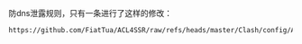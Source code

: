 防dns泄露规则，只有一条进行了这样的修改：
```
https://github.com/FiatTua/ACL4SSR/raw/refs/heads/master/Clash/config/ACL4SSR_Online_Full_MultiMode.ini
```
